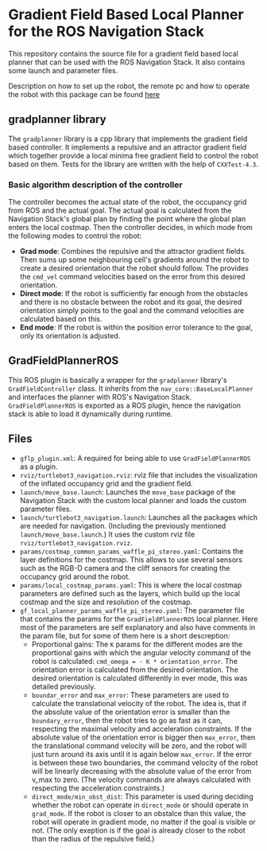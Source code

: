 # Gradient Field Based Local Planner for the ROS Navigation Stack

This repository contains the source file for a gradient field based local planner that can be used with the ROS Navigation Stack. It also contains some launch and parameter files.

Description on how to set up the robot, the remote pc and how to operate the robot with this package can be found [here](https://iteragit.iteratec.de/iterastudents/ros-turtlebot3/-/tree/master/office_navigation)

## gradplanner library

The `gradplanner` library is a cpp library that implements the gradient field based controller. It implements a repulsive and an attractor gradient field which together provide a local minima free gradient field to control the robot based on them. Tests for the library are written with the help of `CXXTest-4.3`.

### Basic algorithm description of the controller

The controller becomes the actual state of the robot, the occupancy grid from ROS and the actual goal. The actual goal is calculated from the Navigation Stack's global plan by finding the point where the global plan enters the local costmap. Then the controller decides, in which mode from the following modes to control the robot:

* __Grad mode__: Combines the repulsive and the attractor gradient fields. Then sums up some neighbouring cell's gradients around the robot to create a desired orientation that the robot should follow. The provides the `cmd_vel` command velocities based on the error from this desired orientation.
* __Direct mode__: If the robot is sufficiently far enough from the obstacles and there is no obstacle between the robot and its goal, the desired orientation simply points to the goal and the command velocities are calculated based on this.
* __End mode__: If the robot is within the position error tolerance to the goal, only its orientation is adjusted.

## GradFieldPlannerROS

This ROS plugin is basically a wrapper for the `gradplanner` library's `GradFieldController` class. It inherits from the `nav_core::BaseLocalPlanner` and interfaces the planner with ROS's Navigation Stack. `GradFieldPlannerROS` is exported as a ROS plugin, hence the navigation stack is able to load it dynamically during runtime.

## Files

* `gflp_plugin.xml`: A required for being able to use `GradFieldPlannerROS` as a plugin. 
* `rviz/turtlebot3_navigation.rviz`: rviz file that includes the visualization of the inflated occupancy grid and the gradient field.
* `launch/move_base.launch`: Launches the `move_base` package of the Navigation Stack with the custom local planner and loads the custom parameter files.
* `launch/turtlebot3_navigation.launch`: Launches all the packages which are needed for navigation. (Including the previously mentioned `launch/move_base.launch`.) It uses the custom rviz file `rviz/turtlebot3_navigation.rviz`.
* `params/costmap_common_params_waffle_pi_stereo.yaml`: Contains the layer definitions for the costmap. This allows to use several sensors such as the RGB-D camera and the cliff sensors for creating the occupancy grid around the robot.
* `params/local_costmap_params.yaml`: This is where the local costmap parameters are defined such as the layers, which build up the local costmap and the size and resolution of the costmap.
* `gf_local_planner_params_waffle_pi_stereo.yaml`: The parameter file that contains the params for the `GradFieldPlannerROS` local planner. Here most of the parameters are self explanatory and also have comments in the param file, but for some of them here is a short descreption:
  * Proportional gains: The `K` params for the different modes are the proportional gains with which the angular velocity command of the robot is calculated: `cmd_omega = - K * orientation_error`. The orientation error is calculated from the desired orientation. The desired orientation is calculated differently in ever mode, this was detailed previously.
  * `boundar_error` and `max_error`: These parameters are used to calculate the translational velocity of the robot. The idea is, that if the absolute value of the orientation error is smaller than the `boundary_error`, then the robot tries to go as fast as it can, respecting the maximal velocity and acceleration constraints. If the absolute value of the orientation error is bigger then `max_error`, then the translational command velocity will be zero, and the robot will just turn around its axis until it is again below `max_error`. If the error is between these two boundaries, the command velocity of the robot will be linearly decreasing with the absolute value of the error from v_max to zero. (The velocity commands are always calculated with respecting the acceleration constraints.)
  * `direct_mode/min_obst_dist`: This parameter is used during deciding whether the robot can operate in `direct_mode` or should operate in `grad_mode`. If the robot is closer to an obstalce than this value, the robot will operate in gradient mode, no matter if the goal is visible or not. (The only exeption is if the goal is already closer to the robot than the radius of the repulsive field.)